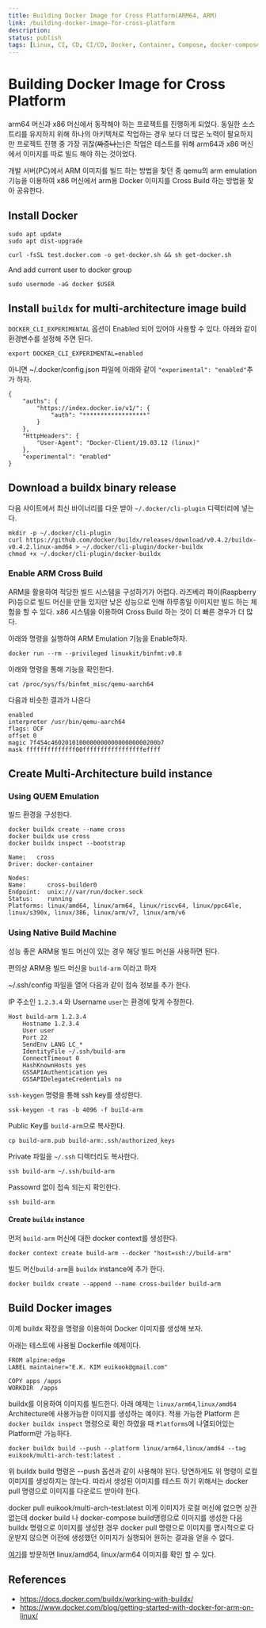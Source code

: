 ```yaml
---
title: Building Docker Image for Cross Platform(ARM64, ARM)
link: /building-docker-image-for-cross-platform
description: 
status: publish
tags: [Linux, CI, CD, CI/CD, Docker, Container, Compose, docker-compose, Cross Platform, ARM,]
---
```

 
 # Building Docker Image for Cross Platform
arm64 머신과 x86 머신에서 동작해야 하는 프로젝트를 진행하게 되었다. 동일한 소스 트리를 유지하지 위해  하나의 아키텍처로 작업하는 경우 보다 더 많은 노력이 팔요하지만 프로젝트 진행 중 가장 귀찮(~~짜증나는~~)은 작업은 테스트를 위해 arm64과 x86 머신에서 이미지를 따로 빌드 해야 하는 것이었다.

개발 서버(PC)에서 ARM 이미지를 빌드 하는 방법을 찾던 중 qemu의 arm emulation 기능을 이용하여 x86 머신에서 arm용 Docker 이미지를 Cross Build 하는 방법을 찾아 공유한다.

## Install Docker

```
sudo apt update
sudo apt dist-upgrade
```

```
curl -fsSL test.docker.com -o get-docker.sh && sh get-docker.sh
```

And add current user to docker group

```
sudo usermode -aG docker $USER
```


## Install `buildx` for multi-architecture image build

`DOCKER_CLI_EXPERIMENTAL` 옵션이 Enabled 되어 있어야 사용할 수 있다. 아래와 같이 환경변수를 설정해 주면 된다.

```
export DOCKER_CLI_EXPERIMENTAL=enabled
```

아니면 ~/.docker/config.json 파일에 아래와 같이 `"experimental": "enabled"`추가 하자.
```
{
	"auths": {
		"https://index.docker.io/v1/": {
			"auth": "******************"
		}
	},
	"HttpHeaders": {
		"User-Agent": "Docker-Client/19.03.12 (linux)"
	},
	"experimental": "enabled"
}
```

## Download a buildx binary release
다음 사이트에서 최신 바이너리를 다운 받아 `~/.docker/cli-plugin` 디렉터리에 넣는다.

```
mkdir -p ~/.docker/cli-plugin
curl https://github.com/docker/buildx/releases/download/v0.4.2/buildx-v0.4.2.linux-amd64 > ~/.docker/cli-plugin/docker-buildx
chmod +x ~/.docker/cli-plugin/docker-buildx
```


### Enable ARM Cross Build 

ARM을 활용하여 적당한 빌드 시스템을 구성하기가 어렵다. 라즈베리 파이(Raspberry Pi)등으로 빌드 머신을 만들 있지만 낮은 성능으로 인해 하루종일 이미지만 빌드 하는 체험을 할 수 있다. x86 시스템을 이용하여 Cross Build 하는 것이 더 빠른 경우가 더 많다. 

아래와 명령을 실행하여 ARM Emulation 기능을 Enable하자.

```
docker run --rm --privileged linuxkit/binfmt:v0.8
```

아래와 명령을 통해 기능을 확인한다.

```
cat /proc/sys/fs/binfmt_misc/qemu-aarch64
```

다음과 비슷한 결과가 나온다
```
enabled
interpreter /usr/bin/qemu-aarch64
flags: OCF
offset 0
magic 7f454c460201010000000000000000000200b7
mask ffffffffffffff00fffffffffffffffffeffff
```


## Create Multi-Architecture build instance

### Using QUEM Emulation
빌드 환경을 구성한다.

```
docker buildx create --name cross
docker buildx use cross
docker buildx inspect --bootstrap
```
```
Name:   cross
Driver: docker-container

Nodes:
Name:      cross-builder0
Endpoint:  unix:///var/run/docker.sock
Status:    running
Platforms: linux/amd64, linux/arm64, linux/riscv64, linux/ppc64le, linux/s390x, linux/386, linux/arm/v7, linux/arm/v6
```

### Using Native Build Machine
성능 좋은 ARM용 빌드 머신이 있는 경우 해당 빌드 머신을 사용하면 된다. 

편의상 ARM용 빌드 머신을  `build-arm` 이라고 하자

~/.ssh/config 파일을 열어 다음과 같이 접속 정보를 추가 한다.

IP 주소인 `1.2.3.4` 와 Username `user`는 환경에 맞게 수정한다. 

```
Host build-arm 1.2.3.4
    Hostname 1.2.3.4
    User user
    Port 22
    SendEnv LANG LC_*
    IdentityFile ~/.ssh/build-arm
    ConnectTimeout 0
    HashKnownHosts yes
    GSSAPIAuthentication yes
    GSSAPIDelegateCredentials no
```

`ssh-keygen` 명령을 통해 ssh key를 생성한다.

```
ssk-keygen -t ras -b 4096 -f build-arm
```

Public Key를 `build-arm`으로 복사한다. 
```
cp build-arm.pub build-arm:.ssh/authorized_keys
```

Private 파일을 `~/.ssh` 디렉터리도 복사한다.
```
ssh build-arm ~/.ssh/build-arm
```

Passowrd 없이 접속 되는지 확인한다.

```
ssh build-arm
```

#### Create `buildx` instance
먼저 `build-arm` 머신에 대한 docker context를 생성한다.
```
docker context create build-arm --docker "host=ssh://build-arm"
```

빌드 머신`build-arm`을 `buildx` instance에 추가 한다.
```
docker buildx create --append --name cross-builder build-arm
```

## Build Docker images
이제 buildx 확장을 명령을 이용하여 Docker 이미지를 생성해 보자.


아래는 테스트에 사용될 Dockerfile 예제이다. 
```
FROM alpine:edge
LABEL maintainer="E.K. KIM euikook@gmail.com"

COPY apps /apps
WORKDIR  /apps
```

buildx를 이용하여 이미지를 빌드한다. 아래 예제는 `linux/arm64`,`linux/amd64` Architecture에 사용가능한 이미지를 생성하는 예이다. 적용 가능한 Platform 은 `docker buildx inspect` 명령으로 확인 하였을 때 `Platforms`에 나열되어있는  Platform만 가능하다.

```
docker buildx build --push --platform linux/arm64,linux/amd64 --tag euikook/multi-arch-test:latest .
```

위 buildx build 명령은 --push 옵션과 같이 사용해야 된다. 당연하게도 위 명령이 로컬 이미지를 생성하지는 않는다. 따라서 생성된 이미지를 테스트 하기 위해서는 docker pull 명령으로 이미지를 다운로드 받아야 한다.

docker pull euikook/multi-arch-test:latest
이게 이미지가 로컬 머신에 없으면 상관 없는데 docker build 나 docker-compose build명령으로 이미지를 생성한 다음 buildx 명령으로 이미지를 생성한 경우 docker pull 명령으로 이미지를 명시적으로 다운받지 않으면 이전에 생성했던 이미지가 실행되어 원하는 결과을 얻을 수 없다.

[여기](https://hub.docker.com/r/euikook/multi-arch-test/tags)를  방문하면 linux/amd64, linux/arm64 이미지를 확인 할 수 있다.



## References
* https://docs.docker.com/buildx/working-with-buildx/
* https://www.docker.com/blog/getting-started-with-docker-for-arm-on-linux/

 